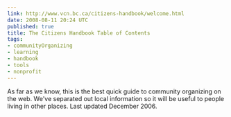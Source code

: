 ```yaml
---
link: http://www.vcn.bc.ca/citizens-handbook/welcome.html
date: 2008-08-11 20:24 UTC
published: true
title: The Citizens Handbook Table of Contents
tags:
- communityOrganizing
- learning
- handbook
- tools
- nonprofit
---
```


As far as we know, this is the best quick guide to community organizing on the web. We've separated out local information so it will be useful to people living in other places.
Last updated December 2006.
